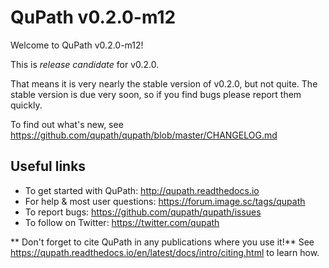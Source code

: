 QuPath v0.2.0-m12
=================

Welcome to QuPath v0.2.0-m12!

This is *release candidate* for v0.2.0.

That means it is very nearly the stable version of v0.2.0, but not quite.
The stable version is due very soon, so if you find bugs please report them quickly.

To find out what's new, see https://github.com/qupath/qupath/blob/master/CHANGELOG.md


Useful links
------------
* To get started with QuPath: http://qupath.readthedocs.io
* For help & most user questions: https://forum.image.sc/tags/qupath
* To report bugs: https://github.com/qupath/qupath/issues
* To follow on Twitter: https://twitter.com/qupath

** Don't forget to cite QuPath in any publications where you use it!**
See https://qupath.readthedocs.io/en/latest/docs/intro/citing.html to learn how.
